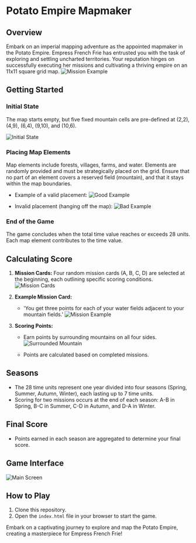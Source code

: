 # Potato Empire Mapmaker

## Overview

Embark on an imperial mapping adventure as the appointed mapmaker in the Potato Empire. Empress French Frie has entrusted you with the task of exploring and settling uncharted territories. Your reputation hinges on successfully executing her missions and cultivating a thriving empire on an 11x11 square grid map.
![Mission Example](./readmeImages/theme.png)


## Getting Started

### Initial State

The map starts empty, but five fixed mountain cells are pre-defined at (2,2), (4,9), (6,4), (9,10), and (10,6).

![Initial State](./readmeImages/ures_terkep_hegyekkel.png)

### Placing Map Elements

Map elements include forests, villages, farms, and water. Elements are randomly provided and must be strategically placed on the grid. Ensure that no part of an element covers a reserved field (mountain), and that it stays within the map boundaries.

- Example of a valid placement:
  ![Good Example](./readmeImages/jo.png)

- Invalid placement (hanging off the map):
  ![Bad Example](./readmeImages/rossz.png)

### End of the Game

The game concludes when the total time value reaches or exceeds 28 units. Each map element contributes to the time value.

## Calculating Score

1. **Mission Cards:** Four random mission cards (A, B, C, D) are selected at the beginning, each outlining specific scoring conditions.
   ![Mission Cards](./readmeImages/basic_missions.png)


3. **Example Mission Card:**
   - 'You get three points for each of your water fields adjacent to your mountain fields.'
   ![Mission Example](./readmeImages/magicians_valley_mission.png)

4. **Scoring Points:**
   - Earn points by surrounding mountains on all four sides.
   ![Surrounded Mountain](./readmeImages/surround_mountain.png)

   - Points are calculated based on completed missions.

## Seasons

- The 28 time units represent one year divided into four seasons (Spring, Summer, Autumn, Winter), each lasting up to 7 time units.
- Scoring for two missions occurs at the end of each season: A-B in Spring, B-C in Summer, C-D in Autumn, and D-A in Winter.

## Final Score

- Points earned in each season are aggregated to determine your final score.

## Game Interface

![Main Screen](./readmeImages/main_screen.png)

## How to Play

1. Clone this repository.
2. Open the `index.html` file in your browser to start the game.

Embark on a captivating journey to explore and map the Potato Empire, creating a masterpiece for Empress French Frie!
